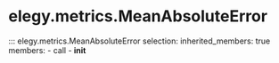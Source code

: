 # elegy.metrics.MeanAbsoluteError

::: elegy.metrics.MeanAbsoluteError
    selection:
        inherited_members: true
        members:
            - call
            - __init__